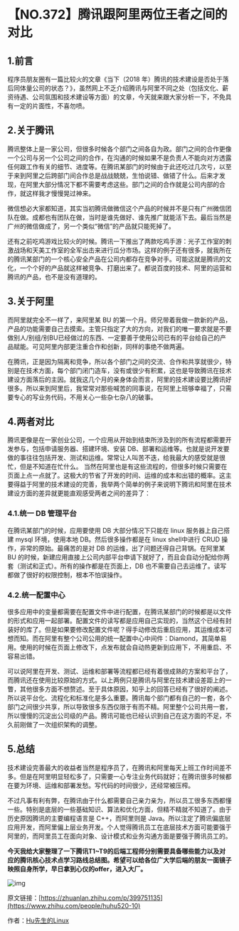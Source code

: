 # 【NO.372】腾讯跟阿里两位王者之间的对比

## 1.前言

程序员朋友圈有一篇比较火的文章《当下（2018 年）腾讯的技术建设是否处于落后同体量公司的状态？》，虽然网上不乏介绍腾讯与阿里不同之处（包括文化、薪资待遇、公司氛围和技术建设等方面）的文章，今天就来跟大家分析一下，不免具有一定的片面性，不喜勿喷。

## 2.关于腾讯

腾讯整体上是一家公司，但很多时候各个部门之间各自为政。部门之间的合作更像一个公司与另一个公司之间的合作，在沟通的时候如果不是负责人不能向对方透露任何跟工作有关的细节、进度等。在腾讯某部门的时候由于此还吃过几次亏，以至于来到阿里之后跨部门间合作总是战战兢兢，生怕说错、做错了什么。后来才发现，在阿里大部分情况下都不需要考虑这些。部门之间的合作就是公司内部的合作，就这样我才慢慢晃过神来。

微信想必大家都知道，其实当初腾讯做微信这个产品的时候并不是只有广州微信团队在做。成都也有团队在做，当时是谁先做好、谁先推广就能活下去。最后当然是广州的微信做成了，另一个类似“微信”的产品就只能死掉了。

还有之前吃鸡游戏比较火的时候。腾讯一下推出了两款吃鸡手游：光子工作室的刺激战场和天美工作室的全军出击来进行瓜分市场。这样的例子还有很多，就我所在的腾讯某部门的一个核心安全产品在公司内都存在竞争对手。可能这就是腾讯的文化，一个个好的产品就这样被竞争、打磨出来了。都说百度的技术、阿里的运营和腾讯的产品，也不是没有道理的。

## 3.关于阿里

而阿里就完全不一样了，来阿里某 BU 的第一个月。师兄带着我做一款新的产品，产品的功能需要自己去摸索。主管只指定了大的方向，对我们的唯一要求就是不要做别人/别组/别BU已经做过的东西、一定要善于使用公司已有的平台给自己的产品赋能。可见阿里内部更注重合作和创新，同样的事绝不做两遍。

在腾讯，正是因为隔离和竞争，所以各个部门之间的交流、合作和共享就很少，特别是在技术方面，每个部门闭门造车，没有或很少有积累，这也是导致腾讯在技术建设方面落后的主因。就我这几个月的亲身体会而言，阿里的技术建设要比腾讯好很多。所以来到阿里后，我常常对那些喊苦的同事说，在阿里上班够幸福了，只需要专心的写业务代码，不用关心一些杂七杂八的破事。

## 4.两者对比

腾讯更像是在一家创业公司，一个应用从开始到结束所涉及到的所有流程都需要开发参与，包括申请服务器、搭建环境、安装 DB、部署和运维等。也就是说开发要做的事往往包括开发、测试和运维。常常让人叫苦不迭，给我最大的感受就是很忙，但是不知道在忙什么。 当然在阿里也是有这些流程的，但很多时候只需要在页面上点一点就了。这极大的节省了开发的时间、运维的成本和出错的概率。这主要得益于阿里的技术建设的完善，我举两个简单的例子来说明下腾讯和阿里在技术建设方面的差异就更能直观感受两者之间的差异了：

### 4.1.统一 DB 管理平台

在腾讯某部门的时候，应用要使用 DB 大部分情况下只能在 linux 服务器上自己搭建 mysql 环境，使用本地 DB。然后很多操作都是在 linux shell中进行 CRUD 操作，非常的原始。最痛苦的是对 DB 的运维，出了问题还得自己背锅。在阿里某 BU 的时候，新建应用直接上公司内部平台申请下就好了，而且会自动分配给你两套（测试和正式）。所有的操作都是在页面上，DB 也不需要自己去运维了。读写都做了很好的权限控制，根本不怕误操作。

### 4.2.统一配置中心

很多应用中的变量都需要在配置文件中进行配置，在腾讯某部门的时候都是以文件的形式和应用一起部署。配置文件的读写都是应用自己实现的，当然这个已经有封装好的库了。但是如果要修改配置文件呢？得手动修改后重启应用，其运维成本可想而知。而在阿里有整个公司公用的统一配置中心中间件：Diamond，其简单易用。使用的时候在页面上修改下，点发布就会自动热更新到应用下，不用重启、不容易出错。

可以说阿里在开发、测试、运维和部署等流程都已经有着很成熟的方案和平台了，而腾讯还在使用比较原始的方式。以上两例只是腾讯与阿里在技术建设差距上的一瞥，其他很多方面不想赘述。至于具体原因，知乎上的回答已经有了很好的阐述。所以说平台化、流程化和标准化是多么重要。腾讯每个部门都有自己的一套，各个部门之间很少共享，所以导致很多东西仅限于有而不精。阿里整个公司共用一套，所以慢慢的沉淀出公司级的产品。腾讯可能也已经认识到自己在这方面的不足，不久前刚做了一次组织架构的调整。

## 5.总结

技术建设完善最大的收益者当然是程序员了，在腾讯和阿里每天上班工作时间差不多。但是在阿里明显轻松多了，只需要一心专注业务代码就好；在腾讯很多时候都在要为环境、运维和部署发愁。写代码的时间很少，还经常被压榨。

不过凡事有利有弊，在腾讯由于什么都需要自己亲力亲为，所以员工很多东西都懂一些。特别是底层的一些基础知识、算法和优化方面，但精不精就不知道了。由于历史原因腾讯的主要编程语言是 C++，而阿里则是 Java。所以注定了腾讯偏底层应用开发，而阿里偏上层业务开发。个人觉得腾讯员工在底层技术方面可能要强于阿里的，而阿里员工在面向对象、设计模式和业务沟通方面是要强于腾讯员工的。

**今天我给大家整理了一下腾讯T1~T9的后端工程师分别需要具备哪些能力以及对应的腾讯核心技术点学习路线总结图。希望可以给各位广大学后端的朋友一面镜子映照自身所学，早日拿到心仪的offer，进入大厂。**

![img](https://pic4.zhimg.com/80/v2-3cf60d6bc744aa90b5c61671595ba173_720w.webp)

原文链接：[https://zhuanlan.zhihu.com/p/399751135](https://www.zhihu.com/people/huhu520-10)

作者：[Hu先生的Linux](https://www.zhihu.com/people/huhu520-10)
